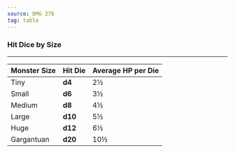 ```yaml
---
source: DMG 276
tag: table
---
```


### Hit Dice by Size
---
|Monster Size|Hit Die|Average HP per Die|
|-----|-----|-----|
|Tiny|**d4**|2½|
|Small|**d6**|3½|
|Medium|**d8**|4½|
|Large|**d10**|5½|
|Huge|**d12**|6½|
|Gargantuan|**d20**|10½|
